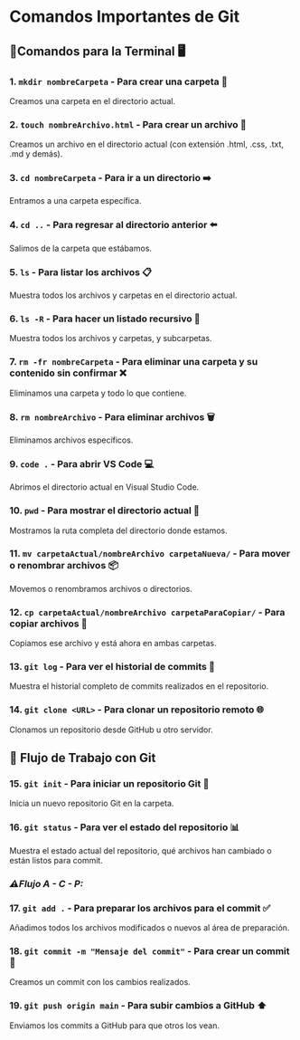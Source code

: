 # **Comandos Importantes de Git**

## **📌Comandos para la Terminal** 🖥️

### 1. `mkdir nombreCarpeta` - Para crear una carpeta 📁
Creamos una carpeta en el directorio actual.

### 2. `touch nombreArchivo.html` - Para crear un archivo 📄
Creamos un archivo en el directorio actual (con extensión .html, .css, .txt, .md y demás).

### 3. `cd nombreCarpeta` - Para ir a un directorio ➡️
Entramos a una carpeta específica.

### 4. `cd ..` - Para regresar al directorio anterior ⬅️
Salimos de la carpeta que estábamos.

### 5. `ls` - Para listar los archivos 📋
Muestra todos los archivos y carpetas en el directorio actual.

### 6. `ls -R` - Para hacer un listado recursivo 🔄
Muestra todos los archivos y carpetas, y subcarpetas.

### 7. `rm -fr nombreCarpeta` - Para eliminar una carpeta y su contenido sin confirmar ❌
Eliminamos una carpeta y todo lo que contiene.

### 8. `rm nombreArchivo` - Para eliminar archivos 🗑️
Eliminamos archivos específicos.

### 9. `code .` - Para abrir VS Code 💻
Abrimos el directorio actual en Visual Studio Code.

### 10. `pwd` - Para mostrar el directorio actual 📍
Mostramos la ruta completa del directorio donde estamos.

### 11. `mv carpetaActual/nombreArchivo carpetaNueva/` - Para mover o renombrar archivos 📦
Movemos o renombramos archivos o directorios.

### 12. `cp carpetaActual/nombreArchivo carpetaParaCopiar/` - Para copiar archivos 📂
Copiamos ese archivo y está ahora en ambas carpetas.

### 13. `git log` - Para ver el historial de commits 📜
Muestra el historial completo de commits realizados en el repositorio.

### 14. `git clone <URL>` - Para clonar un repositorio remoto 🌐
Clonamos un repositorio desde GitHub u otro servidor.

## **📌 Flujo de Trabajo con Git** 

### 15. `git init` - Para iniciar un repositorio Git 🚀
Inicia un nuevo repositorio Git en la carpeta.

### 16. `git status` - Para ver el estado del repositorio 📊
Muestra el estado actual del repositorio, qué archivos han cambiado o están listos para commit.

### **_⚠Flujo A - C - P:_** 

### 17. `git add .` - Para preparar los archivos para el commit ✅
Añadimos todos los archivos modificados o nuevos al área de preparación.

### 18. `git commit -m "Mensaje del commit"` - Para crear un commit 📝
Creamos un commit con los cambios realizados.

### 19. `git push origin main` - Para subir cambios a GitHub ⬆️
Enviamos los commits a GitHub para que otros los vean.